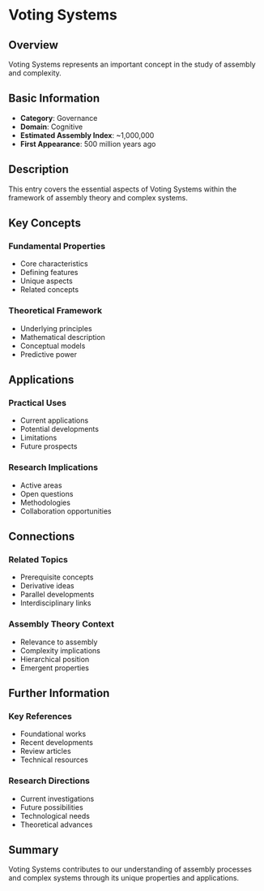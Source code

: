 # Voting Systems

## Overview

Voting Systems represents an important concept in the study of assembly and complexity.

## Basic Information

- **Category**: Governance
- **Domain**: Cognitive
- **Estimated Assembly Index**: ~1,000,000
- **First Appearance**: 500 million years ago

## Description

This entry covers the essential aspects of Voting Systems within the framework of assembly theory and complex systems.

## Key Concepts

### Fundamental Properties
- Core characteristics
- Defining features
- Unique aspects
- Related concepts

### Theoretical Framework
- Underlying principles
- Mathematical description
- Conceptual models
- Predictive power

## Applications

### Practical Uses
- Current applications
- Potential developments
- Limitations
- Future prospects

### Research Implications
- Active areas
- Open questions
- Methodologies
- Collaboration opportunities

## Connections

### Related Topics
- Prerequisite concepts
- Derivative ideas
- Parallel developments
- Interdisciplinary links

### Assembly Theory Context
- Relevance to assembly
- Complexity implications
- Hierarchical position
- Emergent properties

## Further Information

### Key References
- Foundational works
- Recent developments
- Review articles
- Technical resources

### Research Directions
- Current investigations
- Future possibilities
- Technological needs
- Theoretical advances

## Summary

Voting Systems contributes to our understanding of assembly processes and complex systems through its unique properties and applications.

